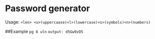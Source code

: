 # Password generator

Usage: `<len> <u>(uppercaase)<l>(lowercase)<s>(symbols)<n>(numbers)` 

##Example
`pg 8 uln`
`output: d5Gw9zD5`
